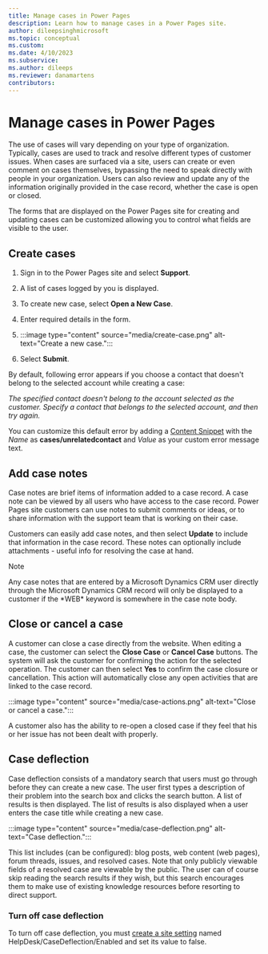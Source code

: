 ```yaml
---
title: Manage cases in Power Pages
description: Learn how to manage cases in a Power Pages site.
author: dileepsinghmicrosoft
ms.topic: conceptual
ms.custom: 
ms.date: 4/10/2023
ms.subservice: 
ms.author: dileeps
ms.reviewer: danamartens
contributors:
---
```


# Manage cases in Power Pages

The use of cases will vary depending on your type of organization. Typically, cases are used to track and resolve different types of customer issues. When cases are surfaced via a site, users can create or even comment on cases themselves, bypassing the need to speak directly with people in your organization. Users can also review and update any of the information originally provided in the case record, whether the case is open or closed. 

The forms that are displayed on the Power Pages site for creating and updating cases can be customized allowing you to control what fields are visible to the user.

## Create cases

1. Sign in to the Power Pages site and select **Support**.

2. A list of cases logged by you is displayed.

3. To create new case, select **Open a New Case**.

4. Enter required details in the form.
1. 
    :::image type="content" source="media/create-case.png" alt-text="Create a new case.":::

5. Select **Submit**.

By default, following error appears if you choose a contact that doesn't belong to the selected account while creating a case:
 
*The specified contact doesn't belong to the account selected as the customer. Specify a contact that belongs to the selected account, and then try again.*
 
You can customize this default error by adding a [Content Snippet](../../configure/content-snippets.md)  with the *Name* as **cases/unrelatedcontact** and *Value* as your custom error message text.

## Add case notes

Case notes are brief items of information added to a case record. A case note can be viewed by all users who have access to the case record. Power Pages site customers can use notes to submit comments or ideas, or to share information with the support team that is working on their case. 

Customers can easily add case notes, and then select **Update** to include that information in the case record. These notes can optionally include attachments - useful info for resolving the case at hand.

> [!NOTE]
> Any case notes that are entered by a Microsoft Dynamics CRM user directly through the Microsoft Dynamics CRM record will only be displayed to a customer if the \*WEB\* keyword is somewhere in the case note body.

## Close or cancel a case 

A customer can close a case directly from the website. When editing a case, the customer can select the **Close Case** or **Cancel Case** buttons. The system will ask the customer for confirming the action for the selected operation. The customer can then select **Yes** to confirm the case closure or cancellation. This action will automatically close any open activities that are linked to the case record.

:::image type="content" source="media/case-actions.png" alt-text="Close or cancel a case.":::

A customer also has the ability to re-open a closed case if they feel that his or her issue has not been dealt with properly.

## Case deflection

Case deflection consists of a mandatory search that users must go through before they can create a new case. The user first types a description of their problem into the search box and clicks the search button. A list of results is then displayed. The list of results is also displayed when a user enters the case title while creating a new case.

:::image type="content" source="media/case-deflection.png" alt-text="Case deflection.":::

This list includes (can be configured): blog posts, web content (web pages), forum threads, issues, and resolved cases.  Note that only publicly viewable fields of a resolved case are viewable by the public. The user can of course skip reading the search results if they wish, but this search encourages them to make use of existing knowledge resources before resorting to direct support.

### Turn off case deflection

To turn off case deflection, you must [create a site setting](/power-apps/maker/portals/configure/configure-site-settings) named HelpDesk/CaseDeflection/Enabled and set its value to false.
